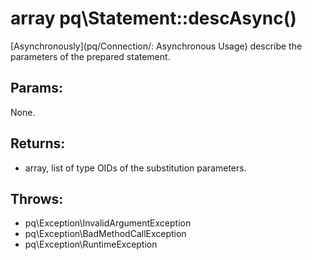 # array pq\Statement::descAsync()

[Asynchronously](pq/Connection/: Asynchronous Usage) describe the parameters of the prepared statement.

## Params:

None.

## Returns:

* array, list of type OIDs of the substitution parameters.

## Throws:

* pq\Exception\InvalidArgumentException
* pq\Exception\BadMethodCallException
* pq\Exception\RuntimeException
